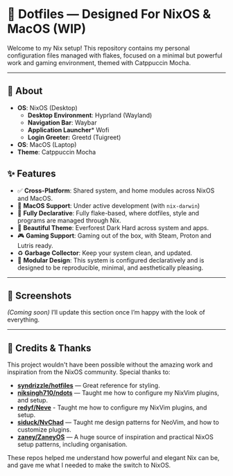 # 🧊 Dotfiles — Designed For NixOS & MacOS (WIP)

Welcome to my Nix setup! This repository contains my personal configuration files managed with flakes, focused on a minimal but powerful work and gaming environment, themed with Catppuccin Mocha.

---
## 🚀 About
- **OS**: NixOS (Desktop)
    - **Desktop Environment**: Hyprland (Wayland)
    - **Navigation Bar**: Waybar
    - **Application Launcher*** Wofi
    - **Login Greeter:** Greetd (Tuigreet)
- **OS**: MacOS (Laptop)
- **Theme**: Catppuccin Mocha
## ✨ Features
- ✅ **Cross-Platform**: Shared system, and home modules across NixOS and MacOS.
- 🧰 **MacOS Support**: Under active development (with `nix-darwin`)
- 🧼 **Fully Declarative**: Fully flake-based, where dotfiles, style and programs are managed through Nix.
- 🎨 **Beautiful Theme**: Everforest Dark Hard across system and apps.
- 🎮 **Gaming Support**: Gaming out of the box, with Steam, Proton and Lutris ready.
- ♻  **Garbage Collector**: Keep your system clean, and updated.
- 🧪 **Modular Design**: This system is configured declaratively and is designed to be reproducible, minimal, and aesthetically pleasing.
---
## 📸 Screenshots

_(Coming soon)_ I’ll update this section once I’m happy with the look of everything.

---
## 🙏 Credits & Thanks

This project wouldn't have been possible without the amazing work and inspiration from the NixOS community. Special thanks to:

- [**syndrizzle/hotfiles**](https://github.com/Syndrizzle/hotfiles) — Great reference for styling.
- [**niksingh710/ndots**](https://github.com/niksingh710/ndots) — Taught me how to configure my NixVim plugins, and setup.
- [**redyf/Neve**](https://github.com/redyf/Neve) - Taught me how to configure my NixVim plugins, and setup.
- [**siduck/NvChad**](https://github.com/NvChad/NvChad) — Taught me design patterns for NeoVim, and how to customize plugins.
- [**zaney/ZaneyOS**](https://gitlab.com/Zaney/zaneyos) — A huge source of inspiration and practical NixOS setup patterns, including organisation.

These repos helped me understand how powerful and elegant Nix can be, and gave me what I needed to make the switch to NixOS.
